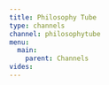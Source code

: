 ```yaml
---
title: Philosophy Tube
type: channels
channel: philosophytube
menu:
  main:
    parent: Channels
vides:
---
```


